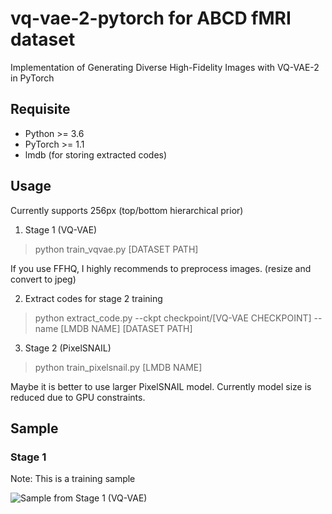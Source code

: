 # vq-vae-2-pytorch for ABCD fMRI dataset

Implementation of Generating Diverse High-Fidelity Images with VQ-VAE-2 in PyTorch

## Requisite

* Python >= 3.6
* PyTorch >= 1.1
* lmdb (for storing extracted codes)

## Usage

Currently supports 256px (top/bottom hierarchical prior)

1. Stage 1 (VQ-VAE)

> python train_vqvae.py [DATASET PATH]

If you use FFHQ, I highly recommends to preprocess images. (resize and convert to jpeg)

2. Extract codes for stage 2 training

> python extract_code.py --ckpt checkpoint/[VQ-VAE CHECKPOINT] --name [LMDB NAME] [DATASET PATH]

3. Stage 2 (PixelSNAIL)

> python train_pixelsnail.py [LMDB NAME]

Maybe it is better to use larger PixelSNAIL model. Currently model size is reduced due to GPU constraints.

## Sample

### Stage 1

Note: This is a training sample

![Sample from Stage 1 (VQ-VAE)](stage1_sample.png)
